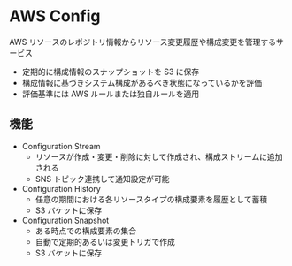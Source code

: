 # AWS Config

AWS リソースのレポジトリ情報からリソース変更履歴や構成変更を管理するサービス

- 定期的に構成情報のスナップショットを S3 に保存
- 構成情報に基づきシステム構成があるべき状態になっているかを評価
- 評価基準には AWS ルールまたは独自ルールを適用

## 機能

- Configuration Stream
  - リソースが作成・変更・削除に対して作成され、構成ストリームに追加される
  - SNS トピック連携して通知設定が可能
- Configuration History
  - 任意の期間における各リソースタイプの構成要素を履歴として蓄積
  - S3 バケットに保存
- Configuration Snapshot
  - ある時点での構成要素の集合
  - 自動で定期的あるいは変更トリガで作成
  - S3 バケットに保存

